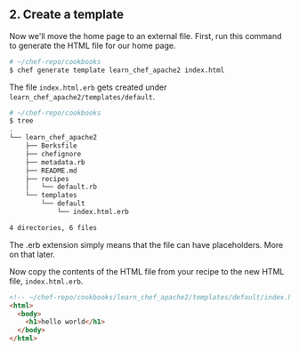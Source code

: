 ## 2. Create a template

Now we'll move the home page to an external file. First, run this command to generate the HTML file for our home page.

```bash
# ~/chef-repo/cookbooks
$ chef generate template learn_chef_apache2 index.html
```

The file <code class="file-path">index.html.erb</code> gets created under <code class="file-path">learn\_chef\_apache2/templates/default</code>.

```bash
# ~/chef-repo/cookbooks
$ tree
.
└── learn_chef_apache2
    ├── Berksfile
    ├── chefignore
    ├── metadata.rb
    ├── README.md
    ├── recipes
    │   └── default.rb
    └── templates
        └── default
            └── index.html.erb

4 directories, 6 files
```

The .erb extension simply means that the file can have placeholders. More on that later.

Now copy the contents of the HTML file from your recipe to the new HTML file, <code class="file-path">index.html.erb</code>.

```html
<!-- ~/chef-repo/cookbooks/learn_chef_apache2/templates/default/index.html.erb -->
<html>
  <body>
    <h1>hello world</h1>
  </body>
</html>
```
